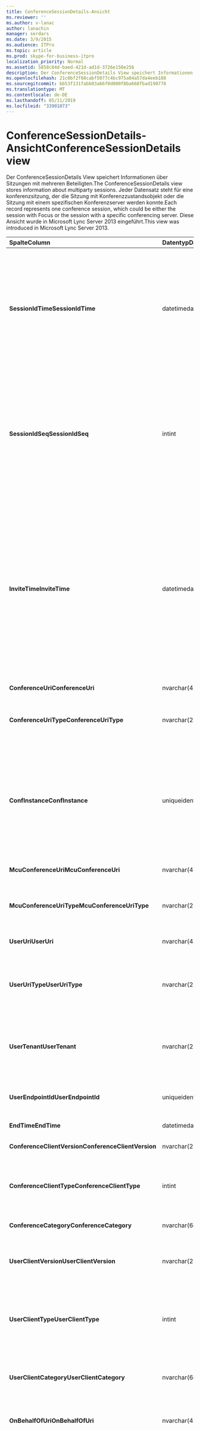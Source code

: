 ```yaml
---
title: ConferenceSessionDetails-Ansicht
ms.reviewer: ''
ms.author: v-lanac
author: lanachin
manager: serdars
ms.date: 3/9/2015
ms.audience: ITPro
ms.topic: article
ms.prod: skype-for-business-itpro
localization_priority: Normal
ms.assetid: 5858c84d-baed-421d-ad1d-3726e150e256
description: Der ConferenceSessionDetails View speichert Informationen über Sitzungen mit mehreren Beteiligten. Jeder Datensatz steht für eine konferenzsitzung, der die Sitzung mit Konferenzzustandsobjekt oder die Sitzung mit einem spezifischen Konferenzserver werden konnte. Diese Ansicht wurde in Microsoft Lync Server 2013 eingeführt.
ms.openlocfilehash: 21c0bf2f68cabf5077c4bc975a84a57da4eeb188
ms.sourcegitcommit: bb53f131fabb03a66f0d000f8ba668fbad190778
ms.translationtype: MT
ms.contentlocale: de-DE
ms.lasthandoff: 05/11/2019
ms.locfileid: "33901073"
---
```

# <a name="conferencesessiondetails-view"></a><span data-ttu-id="94579-105">ConferenceSessionDetails-Ansicht</span><span class="sxs-lookup"><span data-stu-id="94579-105">ConferenceSessionDetails view</span></span>
 
<span data-ttu-id="94579-106">Der ConferenceSessionDetails View speichert Informationen über Sitzungen mit mehreren Beteiligten.</span><span class="sxs-lookup"><span data-stu-id="94579-106">The ConferenceSessionDetails view stores information about multiparty sessions.</span></span> <span data-ttu-id="94579-107">Jeder Datensatz steht für eine konferenzsitzung, der die Sitzung mit Konferenzzustandsobjekt oder die Sitzung mit einem spezifischen Konferenzserver werden konnte.</span><span class="sxs-lookup"><span data-stu-id="94579-107">Each record represents one conference session, which could be either the session with Focus or the session with a specific conferencing server.</span></span> <span data-ttu-id="94579-108">Diese Ansicht wurde in Microsoft Lync Server 2013 eingeführt.</span><span class="sxs-lookup"><span data-stu-id="94579-108">This view was introduced in Microsoft Lync Server 2013.</span></span>
  
|<span data-ttu-id="94579-109">**Spalte**</span><span class="sxs-lookup"><span data-stu-id="94579-109">**Column**</span></span>|<span data-ttu-id="94579-110">**Datentyp**</span><span class="sxs-lookup"><span data-stu-id="94579-110">**Data Type**</span></span>|<span data-ttu-id="94579-111">**Details**</span><span class="sxs-lookup"><span data-stu-id="94579-111">**Details**</span></span>|
|:-----|:-----|:-----|
|<span data-ttu-id="94579-112">**SessionIdTime**</span><span class="sxs-lookup"><span data-stu-id="94579-112">**SessionIdTime**</span></span> <br/> |<span data-ttu-id="94579-113">datetime</span><span class="sxs-lookup"><span data-stu-id="94579-113">datetime</span></span>  <br/> |<span data-ttu-id="94579-114">Zeitpunkt der sitzungsanforderung.</span><span class="sxs-lookup"><span data-stu-id="94579-114">Time of session request.</span></span> <span data-ttu-id="94579-115">Zusammen mit SessionIdSeq verwendet zur eindeutigen Identifizierung eine Sitzung.</span><span class="sxs-lookup"><span data-stu-id="94579-115">Used in conjunction with SessionIdSeq to uniquely identify a session.</span></span> <span data-ttu-id="94579-116">Finden Sie unter der [Dialogs-Tabelle in Skype für Business Server 2015](dialogs.md) Weitere Informationen.</span><span class="sxs-lookup"><span data-stu-id="94579-116">See the [Dialogs table in Skype for Business Server 2015](dialogs.md) for more information.</span></span> <br/> |
|<span data-ttu-id="94579-117">**SessionIdSeq**</span><span class="sxs-lookup"><span data-stu-id="94579-117">**SessionIdSeq**</span></span> <br/> |<span data-ttu-id="94579-118">int</span><span class="sxs-lookup"><span data-stu-id="94579-118">int</span></span>  <br/> |<span data-ttu-id="94579-119">ID-Nummer, um die Sitzung zu identifizieren.</span><span class="sxs-lookup"><span data-stu-id="94579-119">ID number to identify the session.</span></span> <span data-ttu-id="94579-120">In Verbindung mit SessionIdTime verwendet, um eine Sitzung eindeutig zu identifizieren.</span><span class="sxs-lookup"><span data-stu-id="94579-120">Used in conjunction with SessionIdTime to uniquely identify a session.</span></span> <span data-ttu-id="94579-121">Finden Sie unter der [Dialogs-Tabelle in Skype für Business Server 2015](dialogs.md) Weitere Informationen.</span><span class="sxs-lookup"><span data-stu-id="94579-121">See the [Dialogs table in Skype for Business Server 2015](dialogs.md) for more information.</span></span> <br/> |
|<span data-ttu-id="94579-122">**InviteTime**</span><span class="sxs-lookup"><span data-stu-id="94579-122">**InviteTime**</span></span> <br/> |<span data-ttu-id="94579-123">datetime</span><span class="sxs-lookup"><span data-stu-id="94579-123">datetime</span></span>  <br/> |<span data-ttu-id="94579-124">Zeitpunkt der ersten INVITE-Anforderung.</span><span class="sxs-lookup"><span data-stu-id="94579-124">Time of the first INVITE request.</span></span> <span data-ttu-id="94579-125">In diesem Feld wird in der Regel durch aus der ersten INVITE-Nachricht in der Sitzung generierte Daten aufgefüllt.</span><span class="sxs-lookup"><span data-stu-id="94579-125">This field is typically populated by data generated from the initial INVITE message in the session.</span></span> <span data-ttu-id="94579-126">Wenn keine INVITE-Nachricht vorhanden ist, wird das Feld mit Datum und Uhrzeit der ersten relevanten SIP-Nachricht (BYE, Abbrechen, Nachricht oder INFO) aufgefüllt.</span><span class="sxs-lookup"><span data-stu-id="94579-126">If there is no INVITE message then the field is populated with the date and time of the first relevant SIP message (BYE, CANCEL, MESSAGE, or INFO).</span></span>  <br/> |
|<span data-ttu-id="94579-127">**ConferenceUri**</span><span class="sxs-lookup"><span data-stu-id="94579-127">**ConferenceUri**</span></span> <br/> |<span data-ttu-id="94579-128">nvarchar(450)</span><span class="sxs-lookup"><span data-stu-id="94579-128">nvarchar(450)</span></span>  <br/> |<span data-ttu-id="94579-129">Der URI der Konferenz.</span><span class="sxs-lookup"><span data-stu-id="94579-129">URI of the conference.</span></span>  <br/> |
|<span data-ttu-id="94579-130">**ConferenceUriType**</span><span class="sxs-lookup"><span data-stu-id="94579-130">**ConferenceUriType**</span></span> <br/> |<span data-ttu-id="94579-131">nvarchar(256)</span><span class="sxs-lookup"><span data-stu-id="94579-131">nvarchar(256)</span></span>  <br/> |<span data-ttu-id="94579-132">Typ des Konferenz-URI.</span><span class="sxs-lookup"><span data-stu-id="94579-132">Type of conference URI.</span></span> <span data-ttu-id="94579-133">Finden Sie weitere Informationen der [UriTypes-Tabelle](uritypes.md) .</span><span class="sxs-lookup"><span data-stu-id="94579-133">See the [UriTypes table](uritypes.md) for more information.</span></span> <br/> |
|<span data-ttu-id="94579-134">**ConfInstance**</span><span class="sxs-lookup"><span data-stu-id="94579-134">**ConfInstance**</span></span> <br/> |<span data-ttu-id="94579-135">uniqueidentifier</span><span class="sxs-lookup"><span data-stu-id="94579-135">uniqueidentifier</span></span>  <br/> |<span data-ttu-id="94579-136">Bezeichner, der zwischen Instanzen von sich wiederholenden Konferenzen unterscheidet.</span><span class="sxs-lookup"><span data-stu-id="94579-136">Identifier that differentiates between instances of recurring conferences.</span></span> <span data-ttu-id="94579-137">Jede Instanz der wiederkehrende Konferenz hat die gleichen ConferenceURI jedoch ein anderer Wert ConfInstance.</span><span class="sxs-lookup"><span data-stu-id="94579-137">Each recurring conference instance has the same ConferenceURI but a different ConfInstance value.</span></span>  <br/> |
|<span data-ttu-id="94579-138">**McuConferenceUri**</span><span class="sxs-lookup"><span data-stu-id="94579-138">**McuConferenceUri**</span></span> <br/> |<span data-ttu-id="94579-139">nvarchar(450)</span><span class="sxs-lookup"><span data-stu-id="94579-139">nvarchar(450)</span></span>  <br/> |<span data-ttu-id="94579-140">Der URI des Konferenzservers.</span><span class="sxs-lookup"><span data-stu-id="94579-140">URI of the conferencing server.</span></span>  <br/> |
|<span data-ttu-id="94579-141">**McuConferenceUriType**</span><span class="sxs-lookup"><span data-stu-id="94579-141">**McuConferenceUriType**</span></span> <br/> |<span data-ttu-id="94579-142">nvarchar(256)</span><span class="sxs-lookup"><span data-stu-id="94579-142">nvarchar(256)</span></span>  <br/> |<span data-ttu-id="94579-143">Typ der Konferenzserver-URI.</span><span class="sxs-lookup"><span data-stu-id="94579-143">Type of conferencing server URI.</span></span> <span data-ttu-id="94579-144">Finden Sie weitere Informationen der [UriTypes-Tabelle](uritypes.md) .</span><span class="sxs-lookup"><span data-stu-id="94579-144">See the [UriTypes table](uritypes.md) for more information.</span></span> <br/> |
|<span data-ttu-id="94579-145">**UserUri**</span><span class="sxs-lookup"><span data-stu-id="94579-145">**UserUri**</span></span> <br/> |<span data-ttu-id="94579-146">nvarchar(450)</span><span class="sxs-lookup"><span data-stu-id="94579-146">nvarchar(450)</span></span>  <br/> |<span data-ttu-id="94579-147">Der URI des Benutzers in der Sitzung.</span><span class="sxs-lookup"><span data-stu-id="94579-147">URI of the user involved in the session.</span></span>  <br/> |
|<span data-ttu-id="94579-148">**UserUriType**</span><span class="sxs-lookup"><span data-stu-id="94579-148">**UserUriType**</span></span> <br/> |<span data-ttu-id="94579-149">nvarchar(256)</span><span class="sxs-lookup"><span data-stu-id="94579-149">nvarchar(256)</span></span>  <br/> |<span data-ttu-id="94579-150">Typ der URI des Benutzers wurde, dessen der Sitzung.</span><span class="sxs-lookup"><span data-stu-id="94579-150">Type of URI of the user whose was part of the session.</span></span> <span data-ttu-id="94579-151">Finden Sie weitere Informationen der [UriTypes-Tabelle](uritypes.md) .</span><span class="sxs-lookup"><span data-stu-id="94579-151">See the [UriTypes table](uritypes.md) for more information.</span></span> <br/> |
|<span data-ttu-id="94579-152">**UserTenant**</span><span class="sxs-lookup"><span data-stu-id="94579-152">**UserTenant**</span></span> <br/> |<span data-ttu-id="94579-153">nvarchar(256)</span><span class="sxs-lookup"><span data-stu-id="94579-153">nvarchar(256)</span></span>  <br/> |<span data-ttu-id="94579-154">Mandant des Benutzers wurde, dessen der Sitzung.</span><span class="sxs-lookup"><span data-stu-id="94579-154">Tenant of the user whose was part of the session.</span></span> <span data-ttu-id="94579-155">Finden Sie weitere Informationen der [Tenants-Tabelle](tenants.md) .</span><span class="sxs-lookup"><span data-stu-id="94579-155">See the [Tenants table](tenants.md) for more information.</span></span> <br/> |
|<span data-ttu-id="94579-156">**UserEndpointId**</span><span class="sxs-lookup"><span data-stu-id="94579-156">**UserEndpointId**</span></span> <br/> |<span data-ttu-id="94579-157">uniqueidentifier</span><span class="sxs-lookup"><span data-stu-id="94579-157">uniqueidentifier</span></span>  <br/> |<span data-ttu-id="94579-158">Eindeutiger Bezeichner des Benutzers wurde, dessen der Sitzung.</span><span class="sxs-lookup"><span data-stu-id="94579-158">Unique identifier of the user whose was part of the session.</span></span>  <br/> |
|<span data-ttu-id="94579-159">**EndTime**</span><span class="sxs-lookup"><span data-stu-id="94579-159">**EndTime**</span></span> <br/> |<span data-ttu-id="94579-160">datetime</span><span class="sxs-lookup"><span data-stu-id="94579-160">datetime</span></span>  <br/> |<span data-ttu-id="94579-161">Die Endzeit der Sitzung.</span><span class="sxs-lookup"><span data-stu-id="94579-161">End time of the session.</span></span>  <br/> |
|<span data-ttu-id="94579-162">**ConferenceClientVersion**</span><span class="sxs-lookup"><span data-stu-id="94579-162">**ConferenceClientVersion**</span></span> <br/> |<span data-ttu-id="94579-163">nvarchar(256)</span><span class="sxs-lookup"><span data-stu-id="94579-163">nvarchar(256)</span></span>  <br/> |<span data-ttu-id="94579-164">Version des Konferenzservers.</span><span class="sxs-lookup"><span data-stu-id="94579-164">Version of conference server.</span></span>  <br/> |
|<span data-ttu-id="94579-165">**ConferenceClientType**</span><span class="sxs-lookup"><span data-stu-id="94579-165">**ConferenceClientType**</span></span> <br/> |<span data-ttu-id="94579-166">int</span><span class="sxs-lookup"><span data-stu-id="94579-166">int</span></span>  <br/> |<span data-ttu-id="94579-167">Der Typ des Konferenzservers.</span><span class="sxs-lookup"><span data-stu-id="94579-167">Type of conference server.</span></span> <span data-ttu-id="94579-168">[UserAgentDef-Tabelle](useragentdef.md) Weitere Informationen finden Sie.</span><span class="sxs-lookup"><span data-stu-id="94579-168">See the [UserAgentDef table](useragentdef.md) for more information.</span></span> <br/> |
|<span data-ttu-id="94579-169">**ConferenceCategory**</span><span class="sxs-lookup"><span data-stu-id="94579-169">**ConferenceCategory**</span></span> <br/> |<span data-ttu-id="94579-170">nvarchar(64)</span><span class="sxs-lookup"><span data-stu-id="94579-170">nvarchar(64)</span></span>  <br/> |<span data-ttu-id="94579-171">Die Kategorie des Konferenzservers.</span><span class="sxs-lookup"><span data-stu-id="94579-171">Conference server category.</span></span>  <br/> |
|<span data-ttu-id="94579-172">**UserClientVersion**</span><span class="sxs-lookup"><span data-stu-id="94579-172">**UserClientVersion**</span></span> <br/> |<span data-ttu-id="94579-173">nvarchar(256)</span><span class="sxs-lookup"><span data-stu-id="94579-173">nvarchar(256)</span></span>  <br/> |<span data-ttu-id="94579-174">Version des Clients, die vom Benutzer verwendet, die aus der Sitzung verwendet wurde.</span><span class="sxs-lookup"><span data-stu-id="94579-174">Version of client used by the user who participated in the session.</span></span>  <br/> |
|<span data-ttu-id="94579-175">**UserClientType**</span><span class="sxs-lookup"><span data-stu-id="94579-175">**UserClientType**</span></span> <br/> |<span data-ttu-id="94579-176">int</span><span class="sxs-lookup"><span data-stu-id="94579-176">int</span></span>  <br/> |<span data-ttu-id="94579-177">Client des Benutzers, die aus der Sitzung verwendet wurde.</span><span class="sxs-lookup"><span data-stu-id="94579-177">Client used by the user who participated in the session.</span></span> <span data-ttu-id="94579-178">Finden Sie weitere Details der [UserAgentDef-Tabelle](useragentdef.md) .</span><span class="sxs-lookup"><span data-stu-id="94579-178">See the [UserAgentDef table](useragentdef.md) for more details.</span></span> <br/> |
|<span data-ttu-id="94579-179">**UserClientCategory**</span><span class="sxs-lookup"><span data-stu-id="94579-179">**UserClientCategory**</span></span> <br/> |<span data-ttu-id="94579-180">nvarchar(64)</span><span class="sxs-lookup"><span data-stu-id="94579-180">nvarchar(64)</span></span>  <br/> |<span data-ttu-id="94579-181">Name der Kategorie des Clients des Benutzers, der der Sitzung wurde.</span><span class="sxs-lookup"><span data-stu-id="94579-181">Name of the category of the client used by the user who was part of the session.</span></span>  <br/> |
|<span data-ttu-id="94579-182">**OnBehalfOfUri**</span><span class="sxs-lookup"><span data-stu-id="94579-182">**OnBehalfOfUri**</span></span> <br/> |<span data-ttu-id="94579-183">nvarchar(450)</span><span class="sxs-lookup"><span data-stu-id="94579-183">nvarchar(450)</span></span>  <br/> |<span data-ttu-id="94579-184">Der URI des Benutzers, in dessen Namen die Sitzung gestartet wurde.</span><span class="sxs-lookup"><span data-stu-id="94579-184">URI of the user on whose behalf the session was started.</span></span>  <br/> |
|<span data-ttu-id="94579-185">**OnBehalfOfUriType**</span><span class="sxs-lookup"><span data-stu-id="94579-185">**OnBehalfOfUriType**</span></span> <br/> |<span data-ttu-id="94579-186">nvarchar(256)</span><span class="sxs-lookup"><span data-stu-id="94579-186">nvarchar(256)</span></span>  <br/> |<span data-ttu-id="94579-187">Typ der URI des Benutzers, in dessen Namen die Sitzung gestartet wurde.</span><span class="sxs-lookup"><span data-stu-id="94579-187">Type of URI of the user on whose behalf the session was started.</span></span> <span data-ttu-id="94579-188">Finden Sie weitere Informationen der [UriTypes-Tabelle](uritypes.md) .</span><span class="sxs-lookup"><span data-stu-id="94579-188">See the [UriTypes table](uritypes.md) for more information.</span></span> <br/> |
|<span data-ttu-id="94579-189">**OnBehalfOfTenant**</span><span class="sxs-lookup"><span data-stu-id="94579-189">**OnBehalfOfTenant**</span></span> <br/> |<span data-ttu-id="94579-190">nvarchar(256)</span><span class="sxs-lookup"><span data-stu-id="94579-190">nvarchar(256)</span></span>  <br/> |<span data-ttu-id="94579-191">Mandant des Benutzers, dessen im Namen die Sitzung gestartet wurde.</span><span class="sxs-lookup"><span data-stu-id="94579-191">Tenant of the user whose on behalf the session was started.</span></span> <span data-ttu-id="94579-192">Finden Sie weitere Informationen der [Tenants-Tabelle](tenants.md) .</span><span class="sxs-lookup"><span data-stu-id="94579-192">See the [Tenants table](tenants.md) for more information.</span></span> <br/> |
|<span data-ttu-id="94579-193">**ReferredByUri**</span><span class="sxs-lookup"><span data-stu-id="94579-193">**ReferredByUri**</span></span> <br/> |<span data-ttu-id="94579-194">nvarchar(450)</span><span class="sxs-lookup"><span data-stu-id="94579-194">nvarchar(450)</span></span>  <br/> |<span data-ttu-id="94579-195">Der URI des Benutzers, der die Sitzung verwiesen hat.</span><span class="sxs-lookup"><span data-stu-id="94579-195">URI of the user who referred the session.</span></span>  <br/> |
|<span data-ttu-id="94579-196">**ReferredByUriType**</span><span class="sxs-lookup"><span data-stu-id="94579-196">**ReferredByUriType**</span></span> <br/> |<span data-ttu-id="94579-197">nvarchar(256)</span><span class="sxs-lookup"><span data-stu-id="94579-197">nvarchar(256)</span></span>  <br/> |<span data-ttu-id="94579-198">Typ der URI des Benutzers, der die Sitzung verwiesen hat.</span><span class="sxs-lookup"><span data-stu-id="94579-198">Type of URI of the user who referred the session.</span></span> <span data-ttu-id="94579-199">Finden Sie weitere Informationen der [UriTypes-Tabelle](uritypes.md) .</span><span class="sxs-lookup"><span data-stu-id="94579-199">See the [UriTypes table](uritypes.md) for more information.</span></span> <br/> |
|<span data-ttu-id="94579-200">**ReferredByUriTenant**</span><span class="sxs-lookup"><span data-stu-id="94579-200">**ReferredByUriTenant**</span></span> <br/> |<span data-ttu-id="94579-201">nvarchar(256)</span><span class="sxs-lookup"><span data-stu-id="94579-201">nvarchar(256)</span></span>  <br/> |<span data-ttu-id="94579-202">Mandant des Benutzers, der die Sitzung verwiesen hat.</span><span class="sxs-lookup"><span data-stu-id="94579-202">Tenant of the user who referred the session.</span></span> <span data-ttu-id="94579-203">Finden Sie weitere Informationen der [Tenants-Tabelle](tenants.md) .</span><span class="sxs-lookup"><span data-stu-id="94579-203">See the [Tenants table](tenants.md) for more information.</span></span> <br/> |
|<span data-ttu-id="94579-204">**Dialog-ID**</span><span class="sxs-lookup"><span data-stu-id="94579-204">**DialogId**</span></span> <br/> |<span data-ttu-id="94579-205">varstring(775)</span><span class="sxs-lookup"><span data-stu-id="94579-205">varstring(775)</span></span>  <br/> |<span data-ttu-id="94579-206">SIP-Dialog-ID.</span><span class="sxs-lookup"><span data-stu-id="94579-206">SIP dialog ID.</span></span> <span data-ttu-id="94579-207">Das Format ist</span><span class="sxs-lookup"><span data-stu-id="94579-207">The format is</span></span>  <br/> <span data-ttu-id="94579-208">: Dialogfeld; aus Tag; -Tag</span><span class="sxs-lookup"><span data-stu-id="94579-208">:dialog;from-tag;to-tag</span></span>  <br/> |
|<span data-ttu-id="94579-209">**ReplaceDialogIdTime**</span><span class="sxs-lookup"><span data-stu-id="94579-209">**ReplaceDialogIdTime**</span></span> <br/> |<span data-ttu-id="94579-210">datetime</span><span class="sxs-lookup"><span data-stu-id="94579-210">datetime</span></span>  <br/> |<span data-ttu-id="94579-211">ID-Nummer im Dialogfeld bestimmt, die durch die aktuelle Sitzung ausgetauscht wurde.</span><span class="sxs-lookup"><span data-stu-id="94579-211">ID number to identify the dialog which was replaced by current session.</span></span> <span data-ttu-id="94579-212">Finden Sie unter der [Dialogs-Tabelle in Skype für Business Server 2015](dialogs.md) Weitere Informationen.</span><span class="sxs-lookup"><span data-stu-id="94579-212">See the [Dialogs table in Skype for Business Server 2015](dialogs.md) for more information.</span></span> <br/> |
|<span data-ttu-id="94579-213">**ReplaceDialogIdSeq**</span><span class="sxs-lookup"><span data-stu-id="94579-213">**ReplaceDialogIdSeq**</span></span> <br/> |<span data-ttu-id="94579-214">int</span><span class="sxs-lookup"><span data-stu-id="94579-214">int</span></span>  <br/> |<span data-ttu-id="94579-215">ID-Nummer, um die Sitzung zu identifizieren.</span><span class="sxs-lookup"><span data-stu-id="94579-215">ID number to identify the session.</span></span> <span data-ttu-id="94579-216">In Verbindung mit ReplaceDialogIdTime verwendet, um eine Sitzung eindeutig zu identifizieren, die von dieser Sitzung ersetzt wird.</span><span class="sxs-lookup"><span data-stu-id="94579-216">Used in conjunction with ReplaceDialogIdTime to uniquely identify a session that is replaced by this session.</span></span> <span data-ttu-id="94579-217">Finden Sie unter der [Dialogs-Tabelle in Skype für Business Server 2015](dialogs.md) Weitere Informationen.</span><span class="sxs-lookup"><span data-stu-id="94579-217">See the [Dialogs table in Skype for Business Server 2015](dialogs.md) for more information.</span></span> <br/> |
|<span data-ttu-id="94579-218">**ReplacesDialogId**</span><span class="sxs-lookup"><span data-stu-id="94579-218">**ReplacesDialogId**</span></span> <br/> |<span data-ttu-id="94579-219">varchar(775)</span><span class="sxs-lookup"><span data-stu-id="94579-219">varchar(775)</span></span>  <br/> |<span data-ttu-id="94579-220">SIP-Dialog-ID die Sitzung ersetzt.</span><span class="sxs-lookup"><span data-stu-id="94579-220">SIP dialog ID the session replaces.</span></span> <span data-ttu-id="94579-221">Das Format der ist:</span><span class="sxs-lookup"><span data-stu-id="94579-221">The format of the is:</span></span>  <br/> <span data-ttu-id="94579-222">Dialogfeld; aus Tag; -tag</span><span class="sxs-lookup"><span data-stu-id="94579-222">dialog;from-tag;to-tag</span></span>  <br/> |
|<span data-ttu-id="94579-223">**IsStartedByConfServer**</span><span class="sxs-lookup"><span data-stu-id="94579-223">**IsStartedByConfServer**</span></span> <br/> |<span data-ttu-id="94579-224">bit</span><span class="sxs-lookup"><span data-stu-id="94579-224">bit</span></span>  <br/> |<span data-ttu-id="94579-225">Gibt an, ob die Sitzung vom Konferenzserver gestartet wurde.</span><span class="sxs-lookup"><span data-stu-id="94579-225">Indicates whether the session was started by the conferencing server.</span></span>  <br/> |
|<span data-ttu-id="94579-226">**IsEndedByConfServer**</span><span class="sxs-lookup"><span data-stu-id="94579-226">**IsEndedByConfServer**</span></span> <br/> |<span data-ttu-id="94579-227">bit</span><span class="sxs-lookup"><span data-stu-id="94579-227">bit</span></span>  <br/> |<span data-ttu-id="94579-228">Gibt an, ob die Sitzung vom Konferenzserver beendet wurde.</span><span class="sxs-lookup"><span data-stu-id="94579-228">Indicates whether the session was ended by the conferencing server.</span></span>  <br/> |
|<span data-ttu-id="94579-229">**IsUserInternal**</span><span class="sxs-lookup"><span data-stu-id="94579-229">**IsUserInternal**</span></span> <br/> |<span data-ttu-id="94579-230">bit</span><span class="sxs-lookup"><span data-stu-id="94579-230">bit</span></span>  <br/> |<span data-ttu-id="94579-231">Gibt an, ob der Benutzer aus dem internen Netzwerk angemeldet.</span><span class="sxs-lookup"><span data-stu-id="94579-231">Indicates whether the user logged on from the internal network.</span></span>  <br/> |
|<span data-ttu-id="94579-232">**ResponseTime**</span><span class="sxs-lookup"><span data-stu-id="94579-232">**ResponseTime**</span></span> <br/> |<span data-ttu-id="94579-233">datetime</span><span class="sxs-lookup"><span data-stu-id="94579-233">datetime</span></span>  <br/> |<span data-ttu-id="94579-234">Zeitpunkt der Antwort auf die erste INVITE-Nachricht.</span><span class="sxs-lookup"><span data-stu-id="94579-234">Time of the response to the first INVITE message.</span></span> <span data-ttu-id="94579-235">In diesem Feld wird in der Regel durch aus der ersten INVITE-Nachricht in der Sitzung generierte Daten aufgefüllt.</span><span class="sxs-lookup"><span data-stu-id="94579-235">This field is typically populated by data generated from the initial INVITE message in the session.</span></span> <span data-ttu-id="94579-236">Wenn keine INVITE-Nachricht vorhanden ist, wird das Feld mit Datum und Uhrzeit der ersten relevanten SIP-Nachricht (BYE, Abbrechen, Nachricht oder INFO) aufgefüllt.</span><span class="sxs-lookup"><span data-stu-id="94579-236">If there is no INVITE message then the field is populated with the date and time of the first relevant SIP message (BYE, CANCEL, MESSAGE, or INFO).</span></span>  <br/> |
|<span data-ttu-id="94579-237">**ResponseCode**</span><span class="sxs-lookup"><span data-stu-id="94579-237">**ResponseCode**</span></span> <br/> |<span data-ttu-id="94579-238">int</span><span class="sxs-lookup"><span data-stu-id="94579-238">int</span></span>  <br/> |<span data-ttu-id="94579-239">SIP-Antwortcode auf die sitzungseinladung.</span><span class="sxs-lookup"><span data-stu-id="94579-239">SIP response code to the session invitation.</span></span> <span data-ttu-id="94579-240">In diesem Feld wird in der Regel durch aus der ersten INVITE-Nachricht in der Sitzung generierte Daten aufgefüllt.</span><span class="sxs-lookup"><span data-stu-id="94579-240">This field is typically populated by data generated from the initial INVITE message in the session.</span></span> <span data-ttu-id="94579-241">Wenn keine INVITE-Nachricht vorhanden ist, wird das Feld mit Datum und Uhrzeit der ersten relevanten SIP-Nachricht (BYE, Abbrechen, Nachricht oder INFO) aufgefüllt.</span><span class="sxs-lookup"><span data-stu-id="94579-241">If there is no INVITE message then the field is populated with the date and time of the first relevant SIP message (BYE, CANCEL, MESSAGE, or INFO).</span></span>  <br/> |
|<span data-ttu-id="94579-242">**DiagnosticId**</span><span class="sxs-lookup"><span data-stu-id="94579-242">**DiagnosticId**</span></span> <br/> |<span data-ttu-id="94579-243">int</span><span class="sxs-lookup"><span data-stu-id="94579-243">int</span></span>  <br/> |<span data-ttu-id="94579-244">Diagnose-ID aus der Sitzung SIP-Header.</span><span class="sxs-lookup"><span data-stu-id="94579-244">Diagnostic ID captured from session SIP headers.</span></span>  <br/> |
|<span data-ttu-id="94579-245">**ContentType**</span><span class="sxs-lookup"><span data-stu-id="94579-245">**ContentType**</span></span> <br/> |<span data-ttu-id="94579-246">nvarchar(256)</span><span class="sxs-lookup"><span data-stu-id="94579-246">nvarchar(256)</span></span>  <br/> |<span data-ttu-id="94579-247">Inhaltstyp für die Sitzung.</span><span class="sxs-lookup"><span data-stu-id="94579-247">Content type for the session.</span></span>  <br/> |
|<span data-ttu-id="94579-248">**FrontEnd**</span><span class="sxs-lookup"><span data-stu-id="94579-248">**FrontEnd**</span></span> <br/> |<span data-ttu-id="94579-249">nvarchar(256)</span><span class="sxs-lookup"><span data-stu-id="94579-249">nvarchar(256)</span></span>  <br/> |<span data-ttu-id="94579-250">FQDN des Front-End-Servers, die die Daten für die Sitzung erfasst hat.</span><span class="sxs-lookup"><span data-stu-id="94579-250">FQDN of the Front End server that captured the data for the session.</span></span>  <br/> |
|<span data-ttu-id="94579-251">**Pool**</span><span class="sxs-lookup"><span data-stu-id="94579-251">**Pool**</span></span> <br/> |<span data-ttu-id="94579-252">nvarchar(256)</span><span class="sxs-lookup"><span data-stu-id="94579-252">nvarchar(256)</span></span>  <br/> |<span data-ttu-id="94579-253">Vollqualifizierter Domänenname des Pools, der die Daten für die Sitzung erfasst hat.</span><span class="sxs-lookup"><span data-stu-id="94579-253">FQDN of the pool that captured the data for the session.</span></span>  <br/> |
|<span data-ttu-id="94579-254">**MediationServer**</span><span class="sxs-lookup"><span data-stu-id="94579-254">**MediationServer**</span></span> <br/> |<span data-ttu-id="94579-255">nvarchar(256)</span><span class="sxs-lookup"><span data-stu-id="94579-255">nvarchar(256)</span></span>  <br/> |<span data-ttu-id="94579-256">Vom Benutzer aus der Sitzung verwendet wurde, verwendeter Vermittlungsserver.</span><span class="sxs-lookup"><span data-stu-id="94579-256">Mediation Server used by the user who participated in the session.</span></span>  <br/> |
|<span data-ttu-id="94579-257">**Gateway**</span><span class="sxs-lookup"><span data-stu-id="94579-257">**Gateway**</span></span> <br/> |<span data-ttu-id="94579-258">nvarchar(256)</span><span class="sxs-lookup"><span data-stu-id="94579-258">nvarchar(256)</span></span>  <br/> |<span data-ttu-id="94579-259">Vom Benutzer verwendet wurde, verwendetes Gateway der Sitzung.</span><span class="sxs-lookup"><span data-stu-id="94579-259">Gateway used by the user who participated the session.</span></span>  <br/> |
|<span data-ttu-id="94579-260">**EdgeServer**</span><span class="sxs-lookup"><span data-stu-id="94579-260">**EdgeServer**</span></span> <br/> |<span data-ttu-id="94579-261">nvarchar(256)</span><span class="sxs-lookup"><span data-stu-id="94579-261">nvarchar(256)</span></span>  <br/> |<span data-ttu-id="94579-262">FQDN des Edge-Servers, von dem Benutzer, die aus der Sitzung verwendet wurde.</span><span class="sxs-lookup"><span data-stu-id="94579-262">FQDN of the Edge server used by the user who participated in the session.</span></span>  <br/> |
|<span data-ttu-id="94579-263">**UserFlag**</span><span class="sxs-lookup"><span data-stu-id="94579-263">**UserFlag**</span></span> <br/> |<span data-ttu-id="94579-264">smallint</span><span class="sxs-lookup"><span data-stu-id="94579-264">smallint</span></span>  <br/> |<span data-ttu-id="94579-265">Gibt die Attribute des Benutzers, der aus der Sitzung verwendet wurde.</span><span class="sxs-lookup"><span data-stu-id="94579-265">Indicates the attributes of the user who participated in the session.</span></span> <span data-ttu-id="94579-266">Die folgenden Attributdefinitionen zulässig:</span><span class="sxs-lookup"><span data-stu-id="94579-266">The following attribute definitions allowed:</span></span>  <br/> <span data-ttu-id="94579-267">0 x 01 – mit Desktoptelefon integriert</span><span class="sxs-lookup"><span data-stu-id="94579-267">0x01 - Integrated with desktop phone</span></span>  <br/> |
|<span data-ttu-id="94579-268">**CallFlag**</span><span class="sxs-lookup"><span data-stu-id="94579-268">**CallFlag**</span></span> <br/> |<span data-ttu-id="94579-269">smallint</span><span class="sxs-lookup"><span data-stu-id="94579-269">smallint</span></span>  <br/> |<span data-ttu-id="94579-270">Gibt die Attribute des Anrufs.</span><span class="sxs-lookup"><span data-stu-id="94579-270">Indicates the call attributes.</span></span> <span data-ttu-id="94579-271">Die folgenden Attributdefinitionen sind zulässig:</span><span class="sxs-lookup"><span data-stu-id="94579-271">The following attribute definitions are allowed:</span></span>  <br/> <span data-ttu-id="94579-272">0 x 01 – mit Wiederholungsversuch pro Session0</span><span class="sxs-lookup"><span data-stu-id="94579-272">0x01 - Retried Session0</span></span>  <br/> <span data-ttu-id="94579-273">X02-ein vom Agent im Namen einer Reaktionsgruppe getätigter Anruf</span><span class="sxs-lookup"><span data-stu-id="94579-273">x02 - A call made by agent on behalf of a Response Group</span></span>  <br/> |
   

